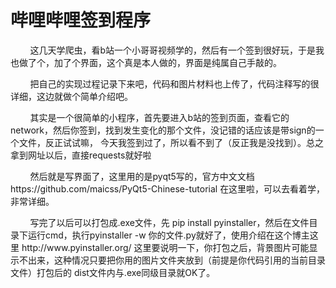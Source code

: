 <h1><b>哔哩哔哩签到程序</b></h1>
<p>&nbsp;&nbsp;&nbsp;&nbsp;&nbsp;&nbsp;&nbsp;&nbsp;这几天学爬虫，看b站一个小哥哥视频学的，然后有一个签到很好玩，于是我也做了个，加了个界面，这个真是本人做的，界面是纯属自己手敲的。</p>
<p>&nbsp;&nbsp;&nbsp;&nbsp;&nbsp;&nbsp;&nbsp;&nbsp;把自己的实现过程记录下来吧，代码和图片材料也上传了，代码注释写的很详细，这边就做个简单介绍吧。</p>
<p>&nbsp;&nbsp;&nbsp;&nbsp;&nbsp;&nbsp;&nbsp;&nbsp;其实是一个很简单的小程序，首先要进入b站的签到页面，查看它的network，然后你签到，找到发生变化的那个文件，没记错的话应该是带sign的一个文件，反正试试嘛，
今天我签到过了，所以看不到了（反正我是没找到）。总之拿到网址以后，直接requests就好啦</p>
<p>&nbsp;&nbsp;&nbsp;&nbsp;&nbsp;&nbsp;&nbsp;&nbsp;然后就是写界面了，这里用的是pyqt5写的，官方中文文档 https://github.com/maicss/PyQt5-Chinese-tutorial 在这里啦，可以去看着学，非常详细。</p>
<p>&nbsp;&nbsp;&nbsp;&nbsp;&nbsp;&nbsp;&nbsp;&nbsp;写完了以后可以打包成.exe文件，先 pip install pyinstaller，然后在文件目录下运行cmd，执行pyinstaller -w 你的文件.py就好了，使用介绍在这个博主这里
http://www.pyinstaller.org/ 这里要说明一下，你打包之后，背景图片可能显示不出来，这种情况只要把你用的图片文件夹放到（前提是你代码引用的当前目录文件）打包后的
dist文件内与.exe同级目录就OK了。</p> 
